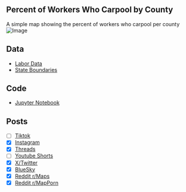 ## Percent of Workers Who Carpool by County
A simple map showing the percent of workers who carpool per county
![Image](https://drive.google.com/uc?export=view&id=16PW3z1xNRV7ysr6MYVHoRAm9vXkdGG62)

## Data
* [Labor Data](https://data.census.gov/table/ACSST5Y2023.S0801)
* [State Boundaries](https://www.census.gov/geographies/mapping-files/time-series/geo/carto-boundary-file.html)

## Code
* [Jupyter Notebook](FormatData.ipynb)

## Posts
- [ ] [Tiktok]()
- [x] [Instagram](https://www.instagram.com/p/DQUcSi2j1eb/)
- [x] [Threads](https://www.threads.com/@vinemapper/post/DQUcTZyD-K4)
- [ ] [Youtube Shorts]()
- [x] [X/Twitter](https://x.com/VineMapper/status/1982847031283781644)
- [x] [BlueSky](https://bsky.app/profile/vinemapper.bsky.social/post/3m46tmzxkjc2t)
- [x] [Reddit r/Maps](https://www.reddit.com/r/Maps/comments/1ohj3jq/percent_of_workers_who_carpool_by_county/)
- [x] [Reddit r/MapPorn](https://www.reddit.com/r/MapPorn/comments/1ohj3ew/percent_of_workers_who_carpool_by_county/)
